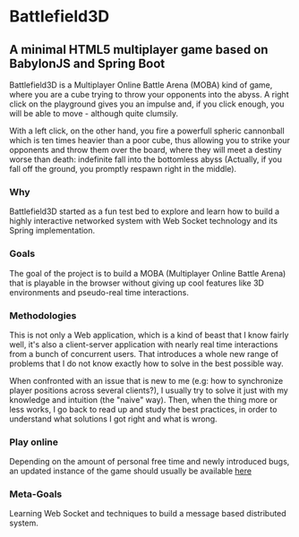 # Battlefield3D

## A minimal HTML5 multiplayer game based on BabylonJS and Spring Boot

Battlefield3D is a Multiplayer Online Battle Arena (MOBA) kind of game, where you are a cube trying to throw your opponents into the abyss. A right click on the playground gives you an impulse and, if you click enough, you will be able to move - although quite clumsily.

With a left click, on the other hand, you fire a powerfull spheric cannonball which is ten times heavier than a poor cube, thus allowing you to strike your opponents and throw them over the board, where they will meet a destiny worse than death: indefinite fall into the bottomless abyss (Actually, if you fall off the ground, you promptly respawn right in the middle).

### Why
Battlefield3D started as a fun test bed to explore and learn how to build a highly interactive networked system with Web Socket technology and its Spring implementation.

### Goals
The goal of the project is to build a MOBA (Multiplayer Online Battle Arena) that is playable in the browser without giving up cool features like 3D environments and pseudo-real time interactions.

### Methodologies
This is not only a Web application, which is a kind of beast that I know fairly well, it's also a client-server application with nearly real time interactions from a bunch of concurrent users. That introduces a whole new range of problems that I do not know exactly how to solve in the best possible way. 

When confronted with an issue that is new to me (e.g: how to synchronize player positions across several clients?), I usually try to solve it just with my knowledge and intuition (the "naive" way). Then, when the thing more or less works, I go back to read up and study the best practices, in order to understand what solutions I got right and what is wrong.

### Play online
Depending on the amount of personal free time and newly introduced bugs, an updated instance of the game should usually be available [here](http://www.codevomit.xyz/battlefield3d)

### Meta-Goals
Learning Web Socket and techniques to build a message based distributed system.